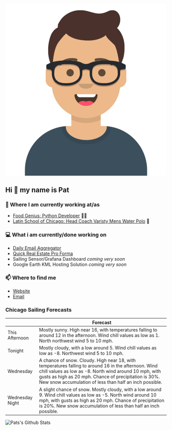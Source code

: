 [![Social banner for p-j-falconer](https://raw.githubusercontent.com/P-J-FALCONER/P-J-FALCONER/master/assets/avataaars.svg)](https://patfalconer.com/)
## Hi :wave: my name is Pat

### 💼 Where I am currently working at/as
- [Food Genius: Python Developer](https://getfoodgenius.com/) 🍔🐍
- [Latin School of Chicago: Head Coach Varisty Mens Water Polo](https://www.latinschool.org/) 🤽


### 💻 What i am currently/done working on
 - [Daily Email Aggregator](https://github.com/P-J-FALCONER/dott_daily_mail)
 - [Quick Real Estate Pro Forma](https://github.com/P-J-FALCONER/henry)
 - Sailing Sensor/Grafana Dashboard *coming very soon*
 - Google Earth KML Hosting Solution *coming very soon*

### 📫 Where to find me
 - [Website](https://patfalconer.com/)
 - [Email](mailto:patrick.j.falconer@gmail.com)


### Chicago Sailing Forecasts
|   | Forecast  |
|---|---|
| This Afternoon | Mostly sunny. High near 16, with temperatures falling to around 12 in the afternoon. Wind chill values as low as 1. North northwest wind 5 to 10 mph. |
| Tonight | Mostly cloudy, with a low around 5. Wind chill values as low as -8. Northwest wind 5 to 10 mph. |
| Wednesday | A chance of snow. Cloudy. High near 18, with temperatures falling to around 16 in the afternoon. Wind chill values as low as -8. North wind around 10 mph, with gusts as high as 20 mph. Chance of precipitation is 30%. New snow accumulation of less than half an inch possible. |
| Wednesday Night | A slight chance of snow. Mostly cloudy, with a low around 9. Wind chill values as low as -5. North wind around 10 mph, with gusts as high as 20 mph. Chance of precipitation is 20%. New snow accumulation of less than half an inch possible. |

![Pats's Github Stats](https://github-readme-stats.vercel.app/api?username=p-j-falconer&show_icons=true&theme=radical)
